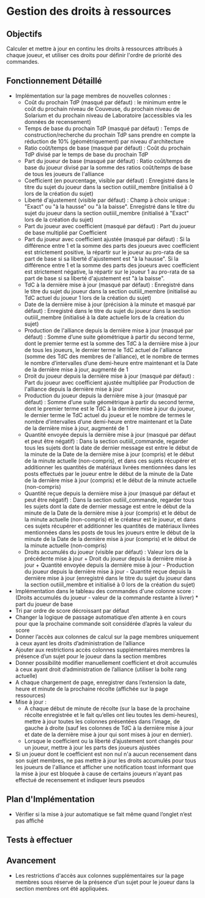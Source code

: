 # Gestion des droits à ressources

## Objectifs
Calculer et mettre à jour en continu les droits à ressources attribués à chaque joueur, et utiliser ces droits pour définir l'ordre de priorité des commandes.

## Fonctionnement Détaillé
- Implémentation sur la page membres de nouvelles colonnes :
    - Coût du prochain TdP (masqué par défaut) : le minimum entre le coût du prochain niveau de Couveuse, du prochain niveau de Solarium et du prochain niveau de Laboratoire (accessibles via les données de recensement)
    - Temps de base du prochain TdP (masqué par défaut) : Temps de construction/recherche du prochain TdP sans prendre en compte la réduction de 10% (géométriquement) par niveau d'architecture
    - Ratio coût/temps de base (masqué par défaut) : Coût du prochain TdP divisé par le temps de base du prochain TdP
    - Part du joueur de base (masqué par défaut) : Ratio coût/temps de base du joueur divisé par la somme des ratios coût/temps de base de tous les joueurs de l'alliance
    - Coefficient (en pourcentage, visible par défaut) : Enregistré dans le titre du sujet du joueur dans la section outiiil_membre (initialisé à 0 lors de la création du sujet)
    - Liberté d'ajustement (visible par défaut) : Champ à choix unique : "Exact" ou "à la hausse" ou "à la baisse". Enregistré dans le titre du sujet du joueur dans la section outiiil_membre (initialisé à "Exact" lors de la création du sujet)
    - Part du joueur avec coefficient (masqué par défaut) : Part du joueur de base multiplié par Coefficient
    - Part du joueur avec coefficient ajustée (masqué par défaut) : Si la différence entre 1 et la somme des parts des joueurs avec coefficient est strictement positive, la répartir sur le joueur au pro-rata de sa part de base si sa liberté d'ajustement est "à la hausse". Si la différence entre 1 et la somme des parts des joueurs avec coefficient est strictement négative, la répartir sur le joueur 1 au pro-rata de sa part de base si sa liberté d'ajustement est "à la baisse".
    - TdC à la dernière mise à jour (masqué par défaut) : Enregistré dans le titre du sujet du joueur dans la section outiiil_membre (initialisé au TdC actuel du joueur 1 lors de la création du sujet)
    - Date de la dernière mise à jour (précision à la minute et masqué par défaut) : Enregistré dans le titre du sujet du joueur dans la section outiiil_membre (initialisé à la date actuelle lors de la création du sujet)
    - Production de l'alliance depuis la dernière mise à jour (masqué par défaut) : Somme d’une suite géométrique à partir du second terme, dont le premier terme est la somme des TdC à la dernière mise à jour de tous les joueurs, le dernier terme le TdC actuel de l'alliance (somme des TdC des membres de l'alliance), et le nombre de termes le nombre d’intervalles d’une demi-heure entre maintenant et la Date de la dernière mise à jour, augmenté de 1
    - Droit du joueur depuis la dernière mise à jour (masqué par défaut) : Part du joueur avec coefficient ajustée multipliée par Production de l'alliance depuis la dernière mise à jour
    - Production du joueur depuis la dernière mise à jour (masqué par défaut) : Somme d’une suite géométrique à partir du second terme, dont le premier terme est le TdC à la dernière mise à jour du joueur, le dernier terme le TdC actuel du joueur et le nombre de termes le nombre d’intervalles d’une demi-heure entre maintenant et la Date de la dernière mise à jour, augmenté de 1
    - Quantité envoyée depuis la dernière mise à jour (masqué par défaut et peut être négatif) : Dans la section outiiil_commande, regarder tous les sujets dont la date de dernier message est entre le début de la minute de la Date de la dernière mise à jour (compris) et le début de la minute actuelle (non-compris), et dans ces sujets récupérer et additionner les quantités de matériaux livrées mentionnées dans les posts effectués par le joueur entre le début de la minute de la Date de la dernière mise à jour (compris) et le début de la minute actuelle (non-compris)
    - Quantité reçue depuis la dernière mise à jour (masqué par défaut et peut être négatif) : Dans la section outiiil_commande, regarder tous les sujets dont la date de dernier message est entre le début de la minute de la Date de la dernière mise à jour (compris) et le début de la minute actuelle (non-compris) et le créateur est le joueur, et dans ces sujets récupérer et additionner les quantités de matériaux livrées mentionnées dans les posts de tous les joueurs entre le début de la minute de la Date de la dernière mise à jour (compris) et le début de la minute actuelle (non-compris)
    - Droits accumulés du joueur (visible par défaut) : Valeur lors de la précédente mise à jour + Droit du joueur depuis la dernière mise à jour + Quantité envoyée depuis la dernière mise à jour - Production du joueur depuis la dernière mise à jour - Quantité reçue depuis la dernière mise à jour (enregistré dans le titre du sujet du joueur dans la section outiiil_membre et initialisé à 0 lors de la création du sujet)
- Implémentation dans le tableau des commandes d'une colonne score : (Droits accumulés du joueur - valeur de la commande restante à livrer) * part du joueur de base
- Tri par ordre de score décroissant par défaut
- Changer la logique de passage automatique d’en attente à en cours pour que la prochaine commande soit considérée d’après la valeur du score
- Donner l’accès aux colonnes de calcul sur la page membres uniquement à ceux ayant les droits d’administration de l’alliance
- Ajouter aux restrictions accès colonnes supplémentaires membres la présence d’un sujet pour le joueur dans la section membres
- Donner possibilité modifier manuellement coefficient et droit accumulés à ceux ayant droit d’administration de l’alliance (utiliser la boîte rang actuelle)
- A chaque chargement de page, enregistrer dans l’extension la date, heure et minute de la prochaine récolte (affichée sur la page ressources)
- Mise à jour :
    - A chaque début de minute de récolte (sur la base de la prochaine récolte enregistrée et le fait qu’elles ont lieu toutes les demi-heures), mettre à jour toutes les colonnes présentées dans l’image, de gauche à droite (sauf les colonnes de TdC à la dernière mise à jour et date de la dernière mise à jour qui sont mises à jour en dernier).
    - Lorsque le coefficient ou la liberté d’ajustement sont changés pour un joueur, mettre à jour les parts des joueurs ajustées
- Si un joueur dont le coefficient est non nul n'a aucun recensement dans son sujet membres, ne pas mettre à jour les droits accumulés pour tous les joueurs de l'alliance et afficher une notification toast informant que la mise à jour est bloquée à cause de certains joueurs n'ayant pas effectué de recensement et indiquer leurs pseudos

## Plan d'Implémentation
- Vérifier si la mise à jour automatique se fait même quand l’onglet n’est pas affiché

## Tests à effectuer

## Avancement
- Les restrictions d'accès aux colonnes supplémentaires sur la page membres sous réserve de la présence d’un sujet pour le joueur dans la section membres ont été appliquées.